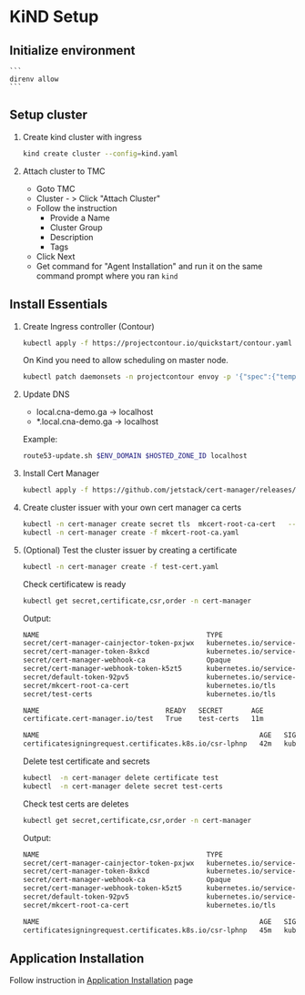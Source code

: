 # KiND Setup

## Initialize environment

    ```
    direnv allow
    ```
    
## Setup cluster

1.  Create kind cluster with ingress

    ```bash
    kind create cluster --config=kind.yaml
    ```

1.  Attach cluster to TMC
    - Goto TMC 
    - Cluster - > Click "Attach Cluster"
    - Follow the instruction
        - Provide a Name
        - Cluster Group
        - Description
        - Tags
    - Click Next
    - Get command for "Agent Installation"  and run it on the same command prompt where you ran `kind`

## Install Essentials

1.  Create Ingress controller (Contour)
    ```bash
    kubectl apply -f https://projectcontour.io/quickstart/contour.yaml
    ```

    On Kind you need to allow scheduling on master node.

    ```bash
    kubectl patch daemonsets -n projectcontour envoy -p '{"spec":{"template":{"spec":{"nodeSelector":{"ingress-ready":"true"},"tolerations":[{"key":"node-role.kubernetes.io/master","operator":"Equal","effect":"NoSchedule"}]}}}}'
    ```
1.  Update DNS 
    - local.cna-demo.ga -> localhost
    - *.local.cna-demo.ga -> localhost
    
    Example:
    ```bash
    route53-update.sh $ENV_DOMAIN $HOSTED_ZONE_ID localhost
    ```

1.  Install Cert Manager

    ```bash
    kubectl apply -f https://github.com/jetstack/cert-manager/releases/download/v1.1.0/cert-manager.yaml
    ```

1.  Create cluster issuer with your own cert manager ca certs

    ```bash
    kubectl -n cert-manager create secret tls  mkcert-root-ca-cert   --cert="$(mkcert -CAROOT)/rootCA.pem" --key="$(mkcert -CAROOT)/rootCA-key.pem"
    kubectl -n cert-manager create -f mkcert-root-ca.yaml
    ```
1.  (Optional) Test the cluster issuer by creating a certificate

    ```bash
    kubectl -n cert-manager create -f test-cert.yaml
    ```

    Check certificatew is ready
    ```bash
    kubectl get secret,certificate,csr,order -n cert-manager
    ```
    Output:
    ```bash
    NAME                                         TYPE                                  DATA   AGE
    secret/cert-manager-cainjector-token-pxjwx   kubernetes.io/service-account-token   3      22m
    secret/cert-manager-token-8xkcd              kubernetes.io/service-account-token   3      22m
    secret/cert-manager-webhook-ca               Opaque                                3      22m
    secret/cert-manager-webhook-token-k5zt5      kubernetes.io/service-account-token   3      22m
    secret/default-token-92pv5                   kubernetes.io/service-account-token   3      22m
    secret/mkcert-root-ca-cert                   kubernetes.io/tls                     2      16m
    secret/test-certs                            kubernetes.io/tls                     3      11m

    NAME                               READY   SECRET       AGE
    certificate.cert-manager.io/test   True    test-certs   11m

    NAME                                                      AGE   SIGNERNAME                                    REQUESTOR                        CONDITION
    certificatesigningrequest.certificates.k8s.io/csr-lphnp   42m   kubernetes.io/kube-apiserver-client-kubelet   system:node:kind-control-plane   Approved,Issued
    ```

    Delete test certificate and secrets
    ```bash
    kubectl  -n cert-manager delete certificate test
    kubectl  -n cert-manager delete secret test-certs
    ```
    Check test certs are deletes
    ```bash
    kubectl get secret,certificate,csr,order -n cert-manager
    ```
    Output:
    ```bash
    NAME                                         TYPE                                  DATA   AGE
    secret/cert-manager-cainjector-token-pxjwx   kubernetes.io/service-account-token   3      25m
    secret/cert-manager-token-8xkcd              kubernetes.io/service-account-token   3      25m
    secret/cert-manager-webhook-ca               Opaque                                3      24m
    secret/cert-manager-webhook-token-k5zt5      kubernetes.io/service-account-token   3      25m
    secret/default-token-92pv5                   kubernetes.io/service-account-token   3      25m
    secret/mkcert-root-ca-cert                   kubernetes.io/tls                     2      18m

    NAME                                                      AGE   SIGNERNAME                                    REQUESTOR                        CONDITION
    certificatesigningrequest.certificates.k8s.io/csr-lphnp   45m   kubernetes.io/kube-apiserver-client-kubelet   system:node:kind-control-plane   Approved,Issued
    ```

## Application Installation

Follow instruction in [Application Installation](../APP-INSTALL.md) page
